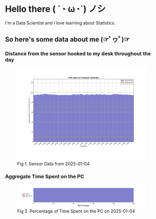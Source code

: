 
# Hello there ( ´◔ ω◔`) ノシ

I'm a Data Scientist and I love learning about Statistics.

## So here's some data about me (☞ﾟヮﾟ)☞


### Distance from the sensor hooked to my desk throughout the day
<figure>
  <picture>
    <source media="(prefers-color-scheme: dark)" srcset="Pi/readme/graphs/lineplot/dark-plot-2025-01-04.png">
    <source media="(prefers-color-scheme: light)" srcset="Pi/readme/graphs/lineplot/light-plot-2025-01-04.png">
    <img alt="Shows a black logo in light color mode and a white one in dark color mode." src="Pi/readme/graphs/lineplot/light-plot-2025-01-04.png">
  </picture>
  <figcaption>Fig 1. Sensor Data from 2025-01-04</figcaption>
</figure>



### Aggregate Time Spent on the PC
<figure>
  <picture>
    <source media="(prefers-color-scheme: dark)" srcset="Pi/readme/graphs/barplot/dark-plot-2025-01-04.png">
    <source media="(prefers-color-scheme: light)" srcset="Pi/readme/graphs/barplot/light-plot-2025-01-04.png">
    <img alt="Shows a black logo in light color mode and a white one in dark color mode." src="Pi/readme/graphs/barplot/light-plot-2025-01-04.png">
  </picture>
  <figcaption>Fig 2. Percentage of Time Spent on the PC on 2025-01-04</figcaption>
</figure>
